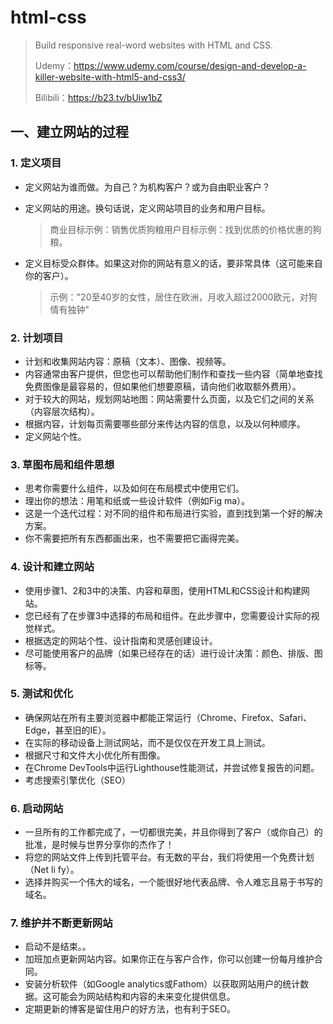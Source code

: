 # html-css

> Build responsive real-word websites with HTML and CSS.
>
> Udemy：https://www.udemy.com/course/design-and-develop-a-killer-website-with-html5-and-css3/
>
> Bilibili：https://b23.tv/bUiw1bZ

## 一、建立网站的过程

### 1. 定义项目

- 定义网站为谁而做。为自己？为机构客户？或为自由职业客户？

- 定义网站的用途。换句话说，定义网站项目的业务和用户目标。

  >  商业目标示例：销售优质狗粮用户目标示例：找到优质的价格优惠的狗粮。

- 定义目标受众群体。如果这对你的网站有意义的话，要非常具体（这可能来自你的客户）。

  > 示例："20至40岁的女性，居住在欧洲，月收入超过2000欧元，对狗情有独钟"

### 2. 计划项目

- 计划和收集网站内容：原稿（文本）、图像、视频等。
- 内容通常由客户提供，但您也可以帮助他们制作和查找一些内容（简单地查找免费图像是最容易的，但如果他们想要原稿，请向他们收取额外费用）。
- 对于较大的网站，规划网站地图：网站需要什么页面，以及它们之间的关系（内容层次结构）。
- 根据内容，计划每页需要哪些部分来传达内容的信息，以及以何种顺序。
- 定义网站个性。

### 3. 草图布局和组件思想

- 思考你需要什么组件，以及如何在布局模式中使用它们。
- 理出你的想法：用笔和纸或一些设计软件（例如Fig ma）。
- 这是一个迭代过程：对不同的组件和布局进行实验，直到找到第一个好的解决方案。
- 你不需要把所有东西都画出来，也不需要把它画得完美。

### 4. 设计和建立网站

- 使用步骤1、2和3中的决策、内容和草图，使用HTML和CSS设计和构建网站。
- 您已经有了在步骤3中选择的布局和组件。在此步骤中，您需要设计实际的视觉样式。
- 根据选定的网站个性、设计指南和灵感创建设计。
- 尽可能使用客户的品牌（如果已经存在的话）进行设计决策：颜色、排版、图标等。

### 5. 测试和优化

- 确保网站在所有主要浏览器中都能正常运行（Chrome、Firefox、Safari、Edge，甚至旧的IE）。
- 在实际的移动设备上测试网站，而不是仅仅在开发工具上测试。
- 根据尺寸和文件大小优化所有图像。
- 在Chrome DevTools中运行Lighthouse性能测试，并尝试修复报告的问题。
- 考虑搜索引擎优化（SEO）

### 6. 启动网站

- 一旦所有的工作都完成了，一切都很完美，并且你得到了客户（或你自己）的批准，是时候与世界分享你的杰作了！
- 将您的网站文件上传到托管平台。有无数的平台，我们将使用一个免费计划（Net li fy）。
- 选择并购买一个伟大的域名，一个能很好地代表品牌、令人难忘且易于书写的域名。

### 7. 维护并不断更新网站

- 启动不是结束。。
- 加班加点更新网站内容。如果你正在与客户合作，你可以创建一份每月维护合同。
- 安装分析软件（如Google analytics或Fathom）以获取网站用户的统计数据。这可能会为网站结构和内容的未来变化提供信息。
- 定期更新的博客是留住用户的好方法，也有利于SEO。
